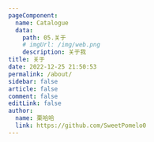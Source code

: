 ```yaml
---
pageComponent:
  name: Catalogue
  data:
    path: 05.关于
    # imgUrl: /img/web.png
    description: 关于我
title: 关于
date: 2022-12-25 21:50:53
permalink: /about/
sidebar: false
article: false
comment: false
editLink: false
author:
  name: 栗哈哈
  link: https://github.com/SweetPomelo0
---
```


